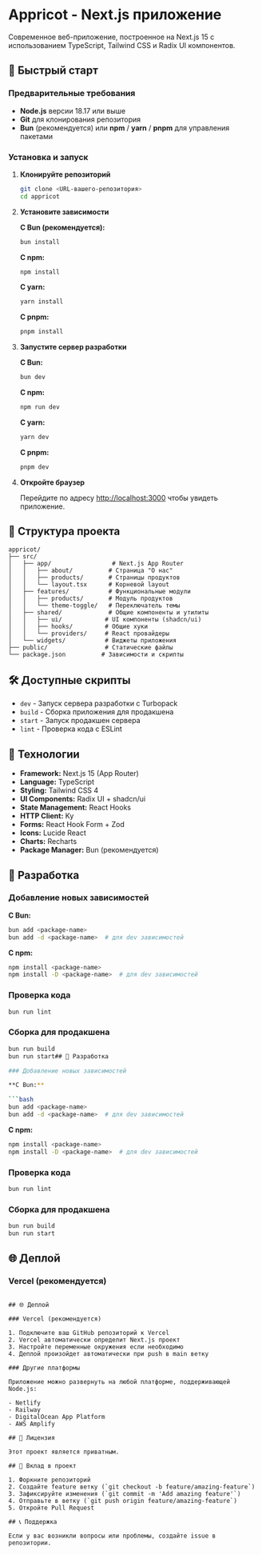 # Appricot - Next.js приложение

Современное веб-приложение, построенное на Next.js 15 с использованием TypeScript, Tailwind CSS и Radix UI компонентов.

## 🚀 Быстрый старт

### Предварительные требования

- **Node.js** версии 18.17 или выше
- **Git** для клонирования репозитория
- **Bun** (рекомендуется) или **npm** / **yarn** / **pnpm** для управления пакетами

### Установка и запуск

1. **Клонируйте репозиторий**

   ```bash
   git clone <URL-вашего-репозитория>
   cd appricot
   ```

2. **Установите зависимости**

   **С Bun (рекомендуется):**

   ```bash
   bun install
   ```

   **С npm:**

   ```bash
   npm install
   ```

   **С yarn:**

   ```bash
   yarn install
   ```

   **С pnpm:**

   ```bash
   pnpm install
   ```

3. **Запустите сервер разработки**

   **С Bun:**

   ```bash
   bun dev
   ```

   **С npm:**

   ```bash
   npm run dev
   ```

   **С yarn:**

   ```bash
   yarn dev
   ```

   **С pnpm:**

   ```bash
   pnpm dev
   ```

4. **Откройте браузер**

   Перейдите по адресу [http://localhost:3000](http://localhost:3000) чтобы увидеть приложение.

## 📁 Структура проекта

```
appricot/
├── src/
│   ├── app/                 # Next.js App Router
│   │   ├── about/          # Страница "О нас"
│   │   ├── products/       # Страницы продуктов
│   │   └── layout.tsx      # Корневой layout
│   ├── features/           # Функциональные модули
│   │   ├── products/       # Модуль продуктов
│   │   └── theme-toggle/   # Переключатель темы
│   ├── shared/             # Общие компоненты и утилиты
│   │   ├── ui/            # UI компоненты (shadcn/ui)
│   │   ├── hooks/         # Общие хуки
│   │   └── providers/     # React провайдеры
│   └── widgets/           # Виджеты приложения
├── public/                # Статические файлы
└── package.json          # Зависимости и скрипты
```

## 🛠️ Доступные скрипты

- `dev` - Запуск сервера разработки с Turbopack
- `build` - Сборка приложения для продакшена
- `start` - Запуск продакшен сервера
- `lint` - Проверка кода с ESLint

## 🎨 Технологии

- **Framework:** Next.js 15 (App Router)
- **Language:** TypeScript
- **Styling:** Tailwind CSS 4
- **UI Components:** Radix UI + shadcn/ui
- **State Management:** React Hooks
- **HTTP Client:** Ky
- **Forms:** React Hook Form + Zod
- **Icons:** Lucide React
- **Charts:** Recharts
- **Package Manager:** Bun (рекомендуется)

## 🔧 Разработка

### Добавление новых зависимостей

**С Bun:**

```bash
bun add <package-name>
bun add -d <package-name>  # для dev зависимостей
```

**С npm:**

```bash
npm install <package-name>
npm install -D <package-name>  # для dev зависимостей
```

### Проверка кода

```bash
bun run lint
```

### Сборка для продакшена

````bash
bun run build
bun run start## 🔧 Разработка

### Добавление новых зависимостей

**С Bun:**

```bash
bun add <package-name>
bun add -d <package-name>  # для dev зависимостей
````

**С npm:**

```bash
npm install <package-name>
npm install -D <package-name>  # для dev зависимостей
```

### Проверка кода

```bash
bun run lint
```

### Сборка для продакшена

```bash
bun run build
bun run start
```

## 🌐 Деплой

### Vercel (рекомендуется)

```

## 🌐 Деплой

### Vercel (рекомендуется)

1. Подключите ваш GitHub репозиторий к Vercel
2. Vercel автоматически определит Next.js проект
3. Настройте переменные окружения если необходимо
4. Деплой произойдет автоматически при push в main ветку

### Другие платформы

Приложение можно развернуть на любой платформе, поддерживающей Node.js:

- Netlify
- Railway
- DigitalOcean App Platform
- AWS Amplify

## 📝 Лицензия

Этот проект является приватным.

## 🤝 Вклад в проект

1. Форкните репозиторий
2. Создайте feature ветку (`git checkout -b feature/amazing-feature`)
3. Зафиксируйте изменения (`git commit -m 'Add amazing feature'`)
4. Отправьте в ветку (`git push origin feature/amazing-feature`)
5. Откройте Pull Request

## 📞 Поддержка

Если у вас возникли вопросы или проблемы, создайте issue в репозитории.
```
